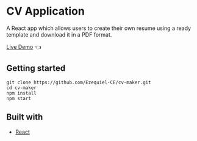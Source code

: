 # CV Application

A React app which allows users to create their own resume using a ready template and download it in a PDF format.

[Live Demo](https://ezequiel-ce.github.io/cv-maker/) :point_left:

## Getting started

```
git clone https://github.com/Ezequiel-CE/cv-maker.git
cd cv-maker
npm install
npm start
```

## Built with

- [React](https://reactjs.org/)

